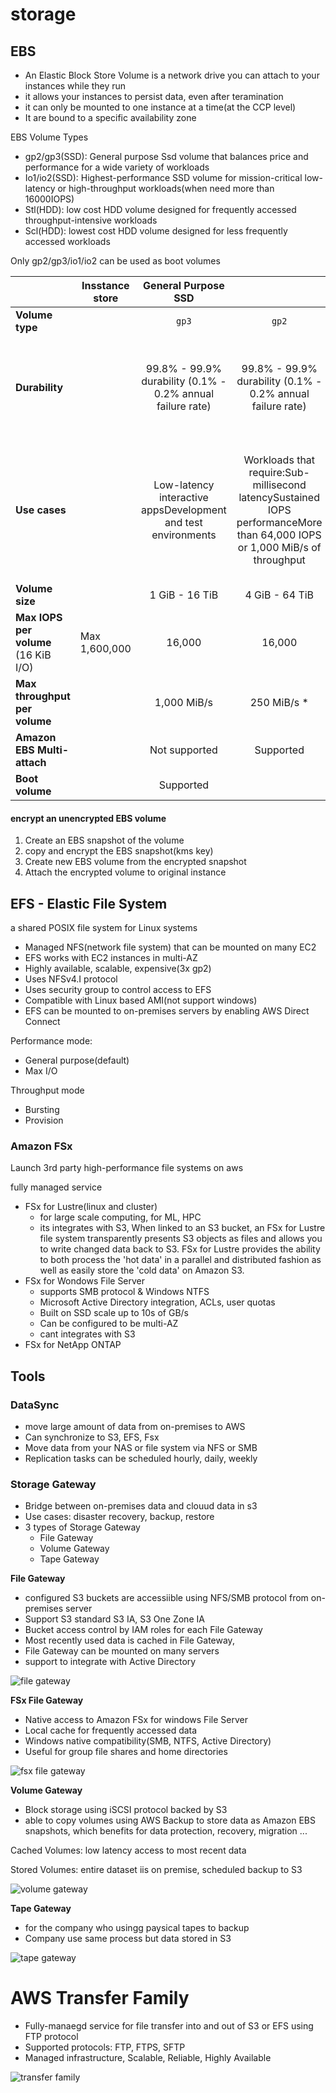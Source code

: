 #  storage

## EBS

- An Elastic Block Store Volume is a network drive you can attach to your instances while they run
- it allows your instances to persist data, even after teramination
- it can only be mounted to one instance at a time(at the CCP level)
- It are bound to a specific availability zone



EBS Volume Types

- gp2/gp3(SSD): General purpose Ssd volume that balances price and performance for a wide variety of workloads
- Io1/io2(SSD): Highest-performance SSD volume for mission-critical low-latency or high-throughput workloads(when need more than 16000IOPS)
- Stl(HDD): low cost HDD volume designed for frequently accessed throughput-intensive workloads
- Scl(HDD): lowest cost HDD volume designed for less frequently accessed workloads

Only gp2/gp3/io1/io2 can be used as boot volumes

|                                      | Insstance    store |                     General Purpose SSD                      |                                                              | Provisioned IOPS SSD                                         |                                                 |                                                            |
| :----------------------------------- | ------------------ | :----------------------------------------------------------: | :----------------------------------------------------------: | ------------------------------------------------------------ | ----------------------------------------------- | ---------------------------------------------------------- |
| **Volume type**                      |                    |                            `gp3`                             |                            `gp2`                             | `io2` Block Express ‡                                        | `io2`                                           | `io1`                                                      |
| **Durability**                       |                    |  99.8% - 99.9% durability (0.1% - 0.2% annual failure rate)  |  99.8% - 99.9% durability (0.1% - 0.2% annual failure rate)  | 99.999% durability (0.001% annual failure rate)              | 99.999% durability (0.001% annual failure rate) | 99.8% - 99.9% durability (0.1% - 0.2% annual failure rate) |
| **Use cases**                        |                    | Low-latency interactive appsDevelopment and test environments | Workloads that require:Sub-millisecond latencySustained IOPS performanceMore than 64,000 IOPS or 1,000 MiB/s of throughput | Workloads that require sustained IOPS performance or more than 16,000 IOPSI/O-intensive database workloads |                                                 |                                                            |
| **Volume size**                      |                    |                        1 GiB - 16 TiB                        |                        4 GiB - 64 TiB                        | 4 GiB - 16 TiB                                               |                                                 |                                                            |
| **Max IOPS per volume** (16 KiB I/O) | Max 1,600,000      |                            16,000                            |                            16,000                            | 64,000 †, max 256,000                                        | 64000, 32000                                    |                                                            |
| **Max throughput per volume**        |                    |                         1,000 MiB/s                          |                         250 MiB/s *                          | 4,000 MiB/s                                                  | 1,000 MiB/s †                                   |                                                            |
| **Amazon EBS Multi-attach**          |                    |                        Not supported                         |                          Supported                           |                                                              |                                                 |                                                            |
| **Boot volume**                      |                    |                          Supported                           |                                                              |                                                              |                                                 |                                                            |

#### encrypt an unencrypted EBS volume

1. Create an EBS snapshot of the volume
2. copy and encrypt the EBS snapshot(kms key)
3. Create new EBS volume from the encrypted snapshot
4. Attach the encrypted volume to original instance



## EFS - Elastic File System

a shared POSIX file system for Linux systems

- Managed NFS(network file system) that can be mounted on many EC2
- EFS works with EC2 instances in multi-AZ
- Highly available, scalable, expensive(3x gp2)
- Uses NFSv4.I protocol
- Uses security group to control access to EFS
- Compatible with Linux based AMI(not support windows)
-  EFS can be mounted to on-premises servers by enabling AWS Direct Connect

Performance  mode:

- General purpose(default)
- Max I/O

Throughput mode

- Bursting
- Provision



### Amazon FSx 

Launch 3rd party high-performance file systems on aws

fully managed service

- FSx for Lustre(linux and cluster)
  - for large scale computing, for ML, HPC
  - its integrates with S3, When linked to an S3 bucket, an FSx for Lustre file system transparently presents S3 objects as files and allows you to write changed data back to S3. FSx for Lustre provides the ability to both process the 'hot data' in a parallel and distributed fashion as well as easily store the 'cold data' on Amazon S3. 
- FSx for Wondows File Server
  - supports SMB protocol & Windows NTFS
  - Microsoft Active Directory integration, ACLs, user quotas
  - Built on SSD scale up to 10s of GB/s
  - Can be configured to be multi-AZ
  - cant integrates with S3
- FSx for NetApp ONTAP





## Tools

### DataSync

- move large amount of data from on-premises to AWS
- Can synchronize to S3, EFS, Fsx
- Move data from your NAS or file system via NFS or SMB
- Replication tasks can be scheduled hourly, daily, weekly

### Storage Gateway

- Bridge between on-premises data and clouud data in s3
- Use cases: disaster recovery, backup, restore
- 3 types of Storage Gateway
  - File Gateway
  - Volume Gateway
  - Tape Gateway

**File Gateway**

- configured S3 buckets are accessiible using NFS/SMB protocol from on-premises server
- Support S3 standard S3 IA, S3 One Zone IA
- Bucket access control by IAM roles  for each File Gateway
- Most recently used data is cached in File Gateway, 
- File Gateway can be mounted on many servers
- support to integrate with Active Directory

![file gateway](https://d1.awsstatic.com/cloud-storage/Amazon%20S3%20File%20Gateway%20How%20It%20Works%20Diagram.96e9f7180c6ec8b6212b4d6fadc4a9ac4507b421.png)

**FSx File Gateway**

- Native access to Amazon FSx for windows File Server
- Local cache for frequently accessed data
- Windows native compatibility(SMB, NTFS, Active Directory)
- Useful for group file shares and home directories

![fsx file gateway](https://d1.awsstatic.com/cloud-storage/Amazon%20FSx%20File%20Gateway%20How%20It%20Works%20Diagram.edbf58e4917d47d04e5a5c22132d44bd92733bf5.png)

**Volume Gateway**

- Block storage using iSCSI protocol backed by S3
- able to copy volumes using AWS Backup to store data  as Amazon EBS snapshots, which benefits for data protection, recovery, migration ...

Cached Volumes: low latency access to most recent data

Stored Volumes: entire dataset iis on premise, scheduled backup to S3

![volume gateway](https://d1.awsstatic.com/cloud-storage/volume-gateway-diagram.eedd58ab3fb8a5dcae088622b5c1595dac21a04b.png)

**Tape Gateway**

- for the company who usingg paysical tapes to backup
- Company use same process but data  stored in S3

![tape gateway](https://d1.awsstatic.com/product-marketing/Product-Page-Diagram_Tape-Gateway_HIW%402x%20(2).5ba3326ea93003722acc487804a34971613ec3c1.png)



# AWS Transfer Family

- Fully-manaegd service for file transfer into and out of S3 or EFS using FTP protocol
- Supported protocols: FTP, FTPS, SFTP
- Managed infrastructure, Scalable, Reliable, Highly Available

![transfer family](https://d1.awsstatic.com/cloud-storage/product-page-diagram_AWS-Transfer-Family_HIW-Diagram.4af0b3b19477f22bc7e37995c43cf833b6db0ce9.png)

